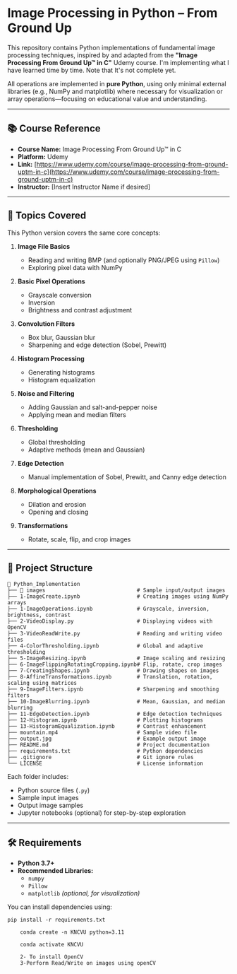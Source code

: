# Image Processing in Python – From Ground Up

This repository contains Python implementations of fundamental image processing techniques, inspired by and adapted from the **"Image Processing From Ground Up™ in C"** Udemy course. I'm implementing what I have learned time by time. Note that It's not complete yet.

All operations are implemented in **pure Python**, using only minimal external libraries (e.g., NumPy and matplotlib) where necessary for visualization or array operations—focusing on educational value and understanding.

---

## 📚 Course Reference

- **Course Name:** Image Processing From Ground Up™ in C  
- **Platform:** Udemy  
- **Link:** [https://www.udemy.com/course/image-processing-from-ground-uptm-in-c](https://www.udemy.com/course/image-processing-from-ground-uptm-in-c)  
- **Instructor:** [Insert Instructor Name if desired]

---

## 🧠 Topics Covered

This Python version covers the same core concepts:

1. **Image File Basics**
   - Reading and writing BMP (and optionally PNG/JPEG using `Pillow`)
   - Exploring pixel data with NumPy

2. **Basic Pixel Operations**
   - Grayscale conversion
   - Inversion
   - Brightness and contrast adjustment

3. **Convolution Filters**
   - Box blur, Gaussian blur
   - Sharpening and edge detection (Sobel, Prewitt)

4. **Histogram Processing**
   - Generating histograms
   - Histogram equalization

5. **Noise and Filtering**
   - Adding Gaussian and salt-and-pepper noise
   - Applying mean and median filters

6. **Thresholding**
   - Global thresholding
   - Adaptive methods (mean and Gaussian)

7. **Edge Detection**
   - Manual implementation of Sobel, Prewitt, and Canny edge detection

8. **Morphological Operations**
   - Dilation and erosion
   - Opening and closing

9. **Transformations**
   - Rotate, scale, flip, and crop images

---


## 📁 Project Structure

```
📁 Python_Implementation
├── 📁 images                             # Sample input/output images
├── 1-ImageCreate.ipynb                  # Creating images using NumPy arrays
├── 1-ImageOperations.ipynb              # Grayscale, inversion, brightness, contrast
├── 2-VideoDisplay.py                    # Displaying videos with OpenCV
├── 3-VideoReadWrite.py                  # Reading and writing video files
├── 4-ColorThresholding.ipynb            # Global and adaptive thresholding
├── 5-ImageResizing.ipynb                # Image scaling and resizing
├── 6-ImageFlippingRotatingCropping.ipynb# Flip, rotate, crop images
├── 7-CreatingShapes.ipynb               # Drawing shapes on images
├── 8-AffineTransformations.ipynb        # Translation, rotation, scaling using matrices
├── 9-ImageFilters.ipynb                 # Sharpening and smoothing filters
├── 10-ImageBlurring.ipynb               # Mean, Gaussian, and median blurring
├── 11-EdgeDetection.ipynb               # Edge detection techniques
├── 12-Histogram.ipynb                   # Plotting histograms
├── 13-HistogramEqualization.ipynb       # Contrast enhancement
├── mountain.mp4                         # Sample video file
├── output.jpg                           # Example output image
├── README.md                            # Project documentation
├── requirements.txt                     # Python dependencies
├── .gitignore                           # Git ignore rules
└── LICENSE                              # License information
```

Each folder includes:
- Python source files (`.py`)
- Sample input images
- Output image samples
- Jupyter notebooks (optional) for step-by-step exploration

---

## 🛠 Requirements

- **Python 3.7+**
- **Recommended Libraries:**
  - `numpy`
  - `Pillow`
  - `matplotlib` *(optional, for visualization)*

You can install dependencies using:

```
pip install -r requirements.txt
```

``` 1- To Create/Run Python Environment here using conda
    conda create -n KNCVU python=3.11
    
    conda activate KNCVU
    
    2- To install OpenCV
    3-Perform Read/Write on images using openCV
```
